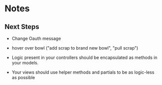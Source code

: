 # Notes

## Next Steps
* Change Oauth message
* hover over bowl ("add scrap to brand new bowl", "pull scrap")

* Logic present in your controllers should be encapsulated as methods in your models.
* Your views should use helper methods and partials to be as logic-less as possible
